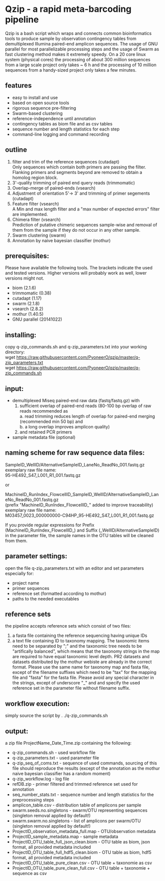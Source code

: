 # Qzip - a rapid meta-barcoding pipeline

Qzip is a bash script which wraps and connects common bioinformatics tools to produce sample by observation contingency tables from demultiplexed Illumina paired-end amplicon sequences.
The usage of GNU parallel for most parallelizable processing steps and the usage of Swarm as fast clustering method makes it extremely speedy. On a 20 core linux system (physical cores) the processing of about 300 million sequences from a large scale project only takes ~ 6 h and the processing of 10 million sequences from a handy-sized project only takes a few minutes.

## features
- easy to install and use
- based on open source tools
- rigorous sequence pre-filtering
- Swarm-based clustering
- reference-independence until annotation
- contingency tables as biom file and as csv tables
- sequence number and length statistics for each step
- command-line logging and command recording

## outline
1. filter and trim of the reference sequences (cutadapt)\
Only sequences which contain both primers are passing the filter. Flanking primers and segments beyond are removed to obtain a homolog region block.
2. 3'-quality trimming of paired end query reads (trimmomatic)
3. Overlap-merge of paired-ends (vsearch)
4. Adjustment of orientation 5'-> 3' and trimming of primer segements (cutadapt)
5. Feature filter (vsearch)\
A Min and max length filter and a "max number of expected errors" filter are implemented.
6. Chimera filter (vsearch)\
Prediction of putative chimeric sequences sample-wise and removal of them from the sample if they do not occur in any other sample.
7. Swarm clustering (swarm)
8. Annotation by naive bayesian classifier (mothur)

## prerequisites:
Please have available the following tools. The brackets indicate the used and tested versions. Higher versions will probably work as well, lower versions might not.
- biom (2.1.6)
- trimmomatic (0.38)
- cutadapt (1.17)
- swarm (2.1.8)
- vsearch (2.8.2)
- mothur (1.40.5)
- GNU parallel (20141022)

## installing:
copy q-zip_commands.sh and q-zip_parameters.txt into your working directory:\
wget https://raw.githubusercontent.com/PyoneerO/qzip/master/q-zip_parameters.txt \
wget https://raw.githubusercontent.com/PyoneerO/qzip/master/q-zip_commands.sh

## input:
- demultiplexed Miseq paired-end raw data (fastq/fastq.gz) with 
  1. sufficient overlap of paired-end reads (80-100 bp overlap of raw reads recommended as \
    a. read trimming reduces length of overlap for paired-end merging (recommended min 50 bp) and \
    b. a long overlap improves amplicon quality)
  2. and retained PCR primers
- sample metadata file (optional)

## naming scheme for raw sequence data files:
SampleID_WellID/AlternativeSampleID_LaneNo_ReadNo_001.fastq.gz\
exemplary raw file name:\
95-HE492_S47_L001_R1_001.fastq.gz

or

MachineID_RunIndex_FlowcellID_SampleID_WellID/AlternativeSampleID_LaneNo_ReadNo_001.fastq.gz\
(prefix "MachineID_RunIndex_FlowcellID_" added to improve traceability)\
exemplary raw file name:\
M03457_0023_000000000-C94HP_95-HE492_S47_L001_R1_001.fastq.gz

If you provide regular expressions for Prefix (MachineID_RunIndex_FlowcellID_) and Suffix (_WellID/AlternativeSampleID) in the parameter file, the sample names in the OTU tables will be cleaned from them.

## parameter settings:
open the file q-zip_parameters.txt with an editor and set parameters especially for:
- project name
- primer sequences
- reference set (formatted according to mothur)
- paths to the needed executables

## reference sets
the pipeline accepts reference sets which consist of two files:
1. a fasta file containing the reference sequencing having unique IDs
2. a text file containing ID to taxonomy mapping. The taxonomic items need to be separated by ";" and the taxonomic tree needs to be "artifically balanced", which means that the taxonomy strings in the map are required to have equal taxonomic level depth. PR2 datasets and datasets distributed by the mothur webiste are already in the correct format.
Please use the same name for taxonomy map and fasta file, except of the filename suffixes which need to be "tax" for the mapping file and "fasta" for the fasta file. Please avoid any special character in the strings, except of underscore "\_" and and specify the used reference set in the parameter file without filename suffix.

## workflow execution:
simply source the script by . ./q-zip_commands.sh

## output:
a zip file ProjectName_Date_Time.zip containing the following:
- q-zip_commands.sh - used workflow file
- q-zip_parameters.txt - used parameter file
- q-zip_seq_of_coms.txt - sequence of used commands, sourcing of this file should reproduce the results
(except of the annotation as the mothur naive bayesian classifier has a random moment)
- q-zip_workflow.log - log file
- refDB.zip - primer filtered and trimmed reference set used for annotation
- seq_number_stats.txt - sequence number and length statistics for the preprocessing steps
- amplicon_table.csv - distribution table of amplicons per sample
- swarm.seeds.no.singletons - swarm/OTU representing sequences (singleton removal applied by default!)
- swarm.swarm.no.singletons - list of amplicons per swarm/OTU (singleton removal applied by default!)
- ProjectID_observation_metadata_full.map - OTU/observation metadata
- ProjectID_sample_metadata.map - sample metadata
- ProjectID_OTU_table_full_json_clean.biom - OTU table as biom, json format, all provided metadata included
- ProjectID_OTU_table_full_hdf5_clean.biom - OTU table as biom, hdf5 format, all provided metadata included
- ProjectID_OTU_table_pure_clean.csv - OTU table + taxonomie as csv
- ProjectID_OTU_table_pure_clean_full.csv - OTU table + taxonomie + sequence as csv

